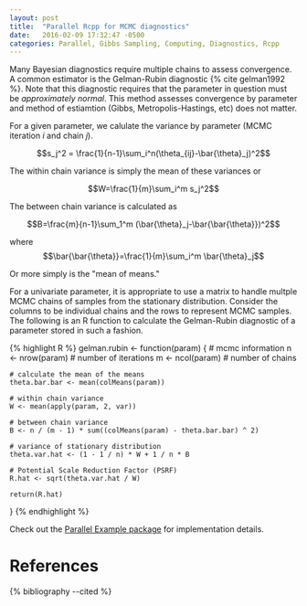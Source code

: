 ```yaml
---
layout: post
title:  "Parallel Rcpp for MCMC diagnostics"
date:   2016-02-09 17:32:47 -0500
categories: Parallel, Gibbs Sampling, Computing, Diagnostics, Rcpp
---
```


Many Bayesian diagnostics require multiple chains to assess convergence. A common estimator is the Gelman-Rubin diagnostic {% cite gelman1992 %}. Note that this diagnostic requires that the parameter in question must be *approximately normal*. This method assesses convergence by parameter and method of estiamtion (Gibbs, Metropolis-Hastings, etc) does not matter.

For a given parameter, we calulate the variance by parameter (MCMC iteration *i* and chain *j*).

$$s_j^2 = \frac{1}{n-1}\sum_i^n(\theta_{ij}-\bar{\theta}_j)^2$$

The within chain variance is simply the mean of these variances or

$$W=\frac{1}{m}\sum_i^m s_j^2$$

The between chain variance is calculated as 

$$B=\frac{m}{n-1}\sum_1^m (\bar{\theta}_j-\bar{\bar{\theta}})^2$$

where $$\bar{\bar{\theta}}=\frac{1}{m}\sum_i^m \bar{\theta}_j$$

Or more simply is the "mean of means."

For a univariate parameter, it is appropriate to use a matrix to handle multple MCMC chains of samples from the stationary distribution. Consider the columns to be individual chains and the rows to represent MCMC samples. The following is an R function to calculate the Gelman-Rubin diagnostic of a parameter stored in such a fashion.

{% highlight R %}
gelman.rubin <- function(param) {
    # mcmc information
    n <- nrow(param) # number of iterations
    m <- ncol(param) # number of chains

    # calculate the mean of the means
    theta.bar.bar <- mean(colMeans(param))

    # within chain variance
    W <- mean(apply(param, 2, var))

    # between chain variance
    B <- n / (m - 1) * sum((colMeans(param) - theta.bar.bar) ^ 2)

    # variance of stationary distribution
    theta.var.hat <- (1 - 1 / n) * W + 1 / n * B

    # Potential Scale Reduction Factor (PSRF)
    R.hat <- sqrt(theta.var.hat / W)

    return(R.hat)
}
{% endhighlight %}

Check out the [Parallel Example package][RcppParallel] for implementation details.

# References

{% bibliography --cited %}

[RcppParallel]: https://github.com/jacobcvt12/RcppParallelExample
